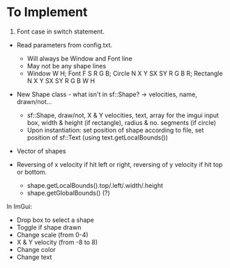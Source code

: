 
# To Implement

1. Font case in switch statement.

- Read parameters from config.txt.
	- Will always be Window and Font line
	- May not be any shape lines
	- Window W H; Font F S R G B; Circle N X Y SX SY R G B R; Rectangle N X Y SX SY R G B W H

- New Shape class - what isn't in sf::Shape? -> velocities, name, drawn/not...
	- sf::Shape, draw/not, X & Y velocities, text, array for the imgui input box, width & height (if rectangle), radius & no. segments (if circle)
	- Upon instantiation: set position of shape according to file, set position of sf::Text (using text.getLocalBounds())

- Vector of shapes

- Reversing of x velocity if hit left or right, reversing of y velocity if hit top or bottom.
	- shape.getLocalBounds().top/.left/.width/.height
	- shape.getGlobalBounds() (?)


In ImGui:
- Drop box to select a shape
- Toggle if shape drawn
- Change scale (from 0-4)
- X & Y velocity (from -8 to 8)
- Change color
- Change text